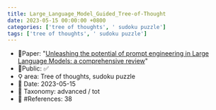 ```yaml
---
title: Large_Language_Model_Guided_Tree-of-Thought
date: 2023-05-15 00:00:00 +0800
categories: ['tree of thoughts', ' sudoku puzzle']
tags: ['tree of thoughts', ' sudoku puzzle']
---
```


- 📙Paper: "[Unleashing the potential of prompt engineering in Large Language Models: a comprehensive review](https://www.semanticscholar.org/paper/Unleashing-the-potential-of-prompt-engineering-in-a-Chen-Zhang/595c8d39a6155354fd7d8f62a4441be5c82e68da)"
- 🔑Public: ✅
- ⚲ area: Tree of thoughts,  sudoku puzzle
- 📅 Date: 2023-05-15
- 🔎 Taxonomy: advanced / tot
- 📝 #References: 38
